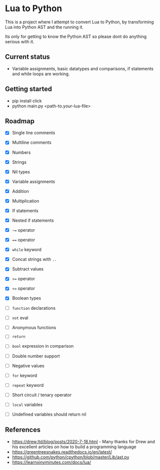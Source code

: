 # Lua to Python

This is a project where I attempt to convert Lua to Python, by transforming Lua into Python AST and the running it.

Its only for getting to know the Python AST so please dont do anything serious with it.

## Current status
- Variable assignments, basic datatypes and comparisons, if statements and while loops are working.


## Getting started

- pip install click
- python main.py <path-to.your-lua-file>


## Roadmap
- [x] Single line comments
- [x] Multiline comments
- [x] Numbers
- [x] Strings
- [x] Nil types
- [x] Variable assignments
- [x] Addition
- [x] Multiplication
- [x] If statements
- [x] Nested if statements
- [x] `~=`  operator
- [x] `==`  operator
- [x] `while` keyword
- [x] Concat strings with `..`
- [x] Subtract values
- [x] `>=` operator
- [x] `<=` operator
- [x] Boolean types
- [ ] `function` declarations
- [ ] `not` eval
- [ ] Anonymous functions
- [ ] `return`
- [ ] `bool` expression in comparison
- [ ] Double number support
- [ ] Negative values
- [ ] `for` keyword
- [ ] `repeat` keyword
- [ ] Short circuit / tenary operator
- [ ] `local` variables
- [ ] Undefined variables should return nil


## References
- https://drew.ltd/blog/posts/2020-7-18.html - Many thanks for Drew and his excellent articles on how to build a programming language
- https://greentreesnakes.readthedocs.io/en/latest/
- https://github.com/python/cpython/blob/master/Lib/ast.py
- https://learnxinyminutes.com/docs/lua/
